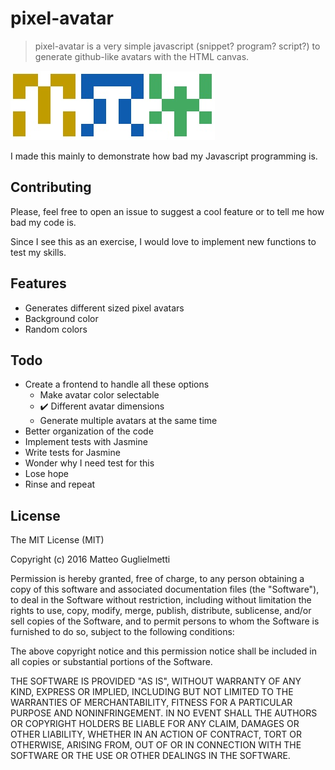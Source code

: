 # pixel-avatar

> pixel-avatar is a very simple javascript (snippet? program? script?) to generate github-like avatars with the HTML canvas.

![Avatar preview 1](previews/avatar_1.jpg)![Avatar preview 2](previews/avatar_2.jpg)![Avatar preview 3](previews/avatar_3.jpg)

I made this mainly to demonstrate how bad my Javascript programming is.

## Contributing

Please, feel free to open an issue to suggest a cool feature or to tell me how bad my code is.

Since I see this as an exercise, I would love to implement new functions to test my skills.

## Features

* Generates different sized pixel avatars
* Background color
* Random colors

## Todo

* Create a frontend to handle all these options
  * Make avatar color selectable
  * :heavy_check_mark: Different avatar dimensions
  * Generate multiple avatars at the same time
* Better organization of the code
* Implement tests with Jasmine
* Write tests for Jasmine
* Wonder why I need test for this
* Lose hope
* Rinse and repeat

## License

The MIT License (MIT)

Copyright (c) 2016 Matteo Guglielmetti

Permission is hereby granted, free of charge, to any person obtaining a copy
of this software and associated documentation files (the "Software"), to deal
in the Software without restriction, including without limitation the rights
to use, copy, modify, merge, publish, distribute, sublicense, and/or sell
copies of the Software, and to permit persons to whom the Software is
furnished to do so, subject to the following conditions:

The above copyright notice and this permission notice shall be included in all
copies or substantial portions of the Software.

THE SOFTWARE IS PROVIDED "AS IS", WITHOUT WARRANTY OF ANY KIND, EXPRESS OR
IMPLIED, INCLUDING BUT NOT LIMITED TO THE WARRANTIES OF MERCHANTABILITY,
FITNESS FOR A PARTICULAR PURPOSE AND NONINFRINGEMENT. IN NO EVENT SHALL THE
AUTHORS OR COPYRIGHT HOLDERS BE LIABLE FOR ANY CLAIM, DAMAGES OR OTHER
LIABILITY, WHETHER IN AN ACTION OF CONTRACT, TORT OR OTHERWISE, ARISING FROM,
OUT OF OR IN CONNECTION WITH THE SOFTWARE OR THE USE OR OTHER DEALINGS IN THE
SOFTWARE.
